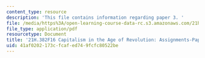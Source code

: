 ```yaml
---
content_type: resource
description: 'This file contains information regarding paper 3. '
file: /media/https%3A/open-learning-course-data-rc.s3.amazonaws.com/21h-382-capitalism-in-the-age-of-revolution-fall-2016/41af0202173cfcafed749fcfc80522be_MIT21H_382F16_Paper3.pdf
file_type: application/pdf
resourcetype: Document
title: '21H.382F16 Capitalism in the Age of Revolution: Assignments-Paper 2 Guidelines'
uid: 41af0202-173c-fcaf-ed74-9fcfc80522be
---
```

